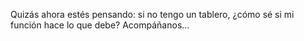 Quizás ahora estés pensando: si no tengo un tablero, ¿cómo sé si mi función hace lo que debe? Acompáñanos... 